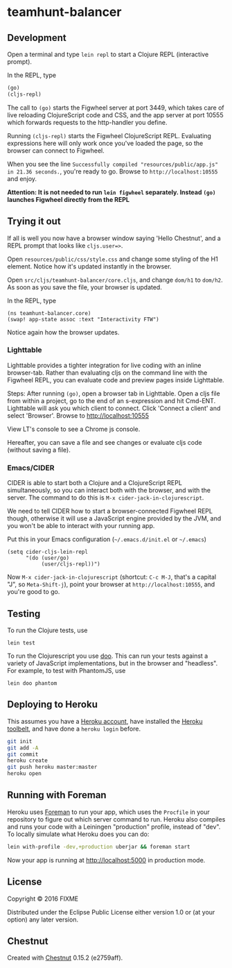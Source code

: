 # teamhunt-balancer


## Development

Open a terminal and type `lein repl` to start a Clojure REPL
(interactive prompt).

In the REPL, type

```clojure
(go)
(cljs-repl)
```

The call to `(go)` starts the Figwheel server at port 3449, which takes care of
live reloading ClojureScript code and CSS, and the app server at port 10555 
which forwards requests to the http-handler you define.

Running `(cljs-repl)` starts the Figwheel ClojureScript REPL. Evaluating
expressions here will only work once you've loaded the page, so the browser can
connect to Figwheel.

When you see the line `Successfully compiled "resources/public/app.js" in 21.36
seconds.`, you're ready to go. Browse to `http://localhost:10555` and enjoy.

**Attention: It is not needed to run `lein figwheel` separately. Instead `(go)`
launches Figwheel directly from the REPL**

## Trying it out

If all is well you now have a browser window saying 'Hello Chestnut',
and a REPL prompt that looks like `cljs.user=>`.

Open `resources/public/css/style.css` and change some styling of the
H1 element. Notice how it's updated instantly in the browser.

Open `src/cljs/teamhunt-balancer/core.cljs`, and change `dom/h1` to
`dom/h2`. As soon as you save the file, your browser is updated.

In the REPL, type

```
(ns teamhunt-balancer.core)
(swap! app-state assoc :text "Interactivity FTW")
```

Notice again how the browser updates.

### Lighttable

Lighttable provides a tighter integration for live coding with an inline
browser-tab. Rather than evaluating cljs on the command line with the Figwheel
REPL, you can evaluate code and preview pages inside Lighttable.

Steps: After running `(go)`, open a browser tab in Lighttable. Open a cljs file
from within a project, go to the end of an s-expression and hit Cmd-ENT.
Lighttable will ask you which client to connect. Click 'Connect a client' and
select 'Browser'. Browse to [http://localhost:10555](http://localhost:10555)

View LT's console to see a Chrome js console.

Hereafter, you can save a file and see changes or evaluate cljs code (without
saving a file).

### Emacs/CIDER

CIDER is able to start both a Clojure and a ClojureScript REPL simultaneously,
so you can interact both with the browser, and with the server. The command to
do this is `M-x cider-jack-in-clojurescript`.

We need to tell CIDER how to start a browser-connected Figwheel REPL though,
otherwise it will use a JavaScript engine provided by the JVM, and you won't be
able to interact with your running app.

Put this in your Emacs configuration (`~/.emacs.d/init.el` or `~/.emacs`)

``` emacs-lisp
(setq cider-cljs-lein-repl
      "(do (user/go)
           (user/cljs-repl))")
```

Now `M-x cider-jack-in-clojurescript` (shortcut: `C-c M-J`, that's a capital
"J", so `Meta-Shift-j`), point your browser at `http://localhost:10555`, and
you're good to go.

## Testing

To run the Clojure tests, use

``` shell
lein test
```

To run the Clojurescript you use [doo](https://github.com/bensu/doo). This can
run your tests against a variety of JavaScript implementations, but in the
browser and "headless". For example, to test with PhantomJS, use

``` shell
lein doo phantom
```

## Deploying to Heroku

This assumes you have a
[Heroku account](https://signup.heroku.com/dc), have installed the
[Heroku toolbelt](https://toolbelt.heroku.com/), and have done a
`heroku login` before.

``` sh
git init
git add -A
git commit
heroku create
git push heroku master:master
heroku open
```

## Running with Foreman

Heroku uses [Foreman](http://ddollar.github.io/foreman/) to run your
app, which uses the `Procfile` in your repository to figure out which
server command to run. Heroku also compiles and runs your code with a
Leiningen "production" profile, instead of "dev". To locally simulate
what Heroku does you can do:

``` sh
lein with-profile -dev,+production uberjar && foreman start
```

Now your app is running at
[http://localhost:5000](http://localhost:5000) in production mode.

## License

Copyright © 2016 FIXME

Distributed under the Eclipse Public License either version 1.0 or (at
your option) any later version.

## Chestnut

Created with [Chestnut](http://plexus.github.io/chestnut/) 0.15.2 (e2759aff).
